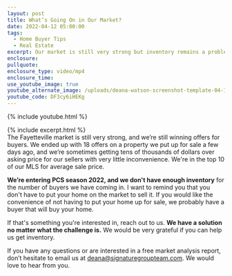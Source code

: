 ```yaml
---
layout: post
title: What’s Going On in Our Market?
date: 2022-04-12 05:00:00
tags:
  - Home Buyer Tips
  - Real Estate
excerpt: Our market is still very strong but inventory remains a problem.
enclosure:
pullquote:
enclosure_type: video/mp4
enclosure_time:
use_youtube_image: true
youtube_alternate_image: /uploads/deana-watson-screenshot-template-04-12-yt.jpeg
youtube_code: DF3cy6iHEKg
---
```

{% include youtube.html %}

{% include excerpt.html %}<br>The Fayetteville market is still very strong, and we’re still winning offers for buyers. We ended up with 18 offers on a property we put up for sale a few days ago, and we’re sometimes getting tens of thousands of dollars over asking price for our sellers with very little inconvenience. We're in the top 10 of our MLS for average sale price.

**We’re entering PCS season 2022, and we don't have enough inventory** for the number of buyers we have coming in. I want to remind you that you don't have to put your home on the market to sell it. If you would like the convenience of not having to put your home up for sale, we probably have a buyer that will buy your home.&nbsp;

If that's something you're interested in, reach out to us. **We have a solution no matter what the challenge is.** We would be very grateful if you can help us get inventory.

If you have any questions or are interested in a free market analysis report, don’t hesitate to email us at [deana@signaturegroupteam.com](mailto:deana@signaturegroupteam.com). We would love to hear from you.
